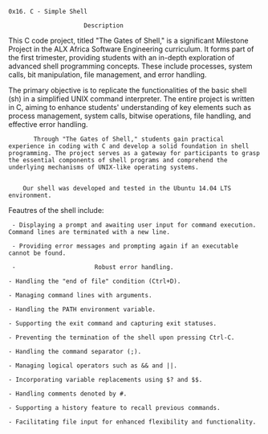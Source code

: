 	0x16. C - Simple Shell

					     Description


This C code project, titled "The Gates of Shell," is a significant Milestone Project in the ALX Africa Software Engineering curriculum. It forms part of the first trimester, providing students with an in-depth exploration of advanced shell programming concepts. These include processes, system calls, bit manipulation, file management, and error handling.

The primary objective is to replicate the functionalities of the basic shell (sh) in a simplified UNIX command interpreter. The entire project is written in C, aiming to enhance students' understanding of key elements such as process management, system calls, bitwise operations, file handling, and effective error handling.

           Through "The Gates of Shell," students gain practical experience in coding with C and develop a solid foundation in shell programming. The project serves as a gateway for participants to grasp the essential components of shell programs and comprehend the underlying mechanisms of UNIX-like operating systems.


		Our shell was developed and tested in the Ubuntu 14.04 LTS environment.


   Feautres of the shell include:

	 - Displaying a prompt and awaiting user input for command execution. Command lines are terminated with a new line.

	 - Providing error messages and prompting again if an executable cannot be found.

	 -                      Robust error handling.

	- Handling the "end of file" condition (Ctrl+D).

	- Managing command lines with arguments.

	- Handling the PATH environment variable.
           
	- Supporting the exit command and capturing exit statuses.                       
                                                                                                                        
	- Preventing the termination of the shell upon pressing Ctrl-C.

	- Handling the command separator (;).
  
	- Managing logical operators such as && and ||.
                                                                                                    
	- Incorporating variable replacements using $? and $$.
                                                                                     
	- Handling comments denoted by #.
                                                                     
	- Supporting a history feature to recall previous commands.              

	- Facilitating file input for enhanced flexibility and functionality.

